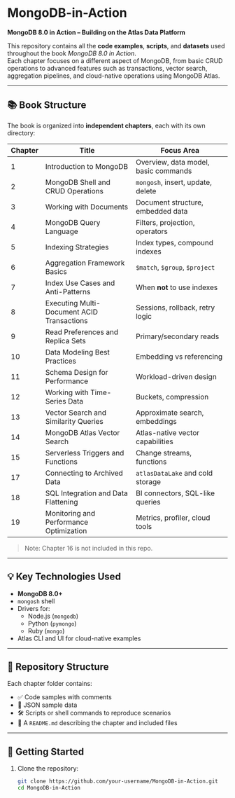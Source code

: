 # MongoDB-in-Action

**MongoDB 8.0 in Action – Building on the Atlas Data Platform**

This repository contains all the **code examples**, **scripts**, and **datasets** used throughout the book _MongoDB 8.0 in Action_.  
Each chapter focuses on a different aspect of MongoDB, from basic CRUD operations to advanced features such as transactions, vector search, aggregation pipelines, and cloud-native operations using MongoDB Atlas.

---

## 📚 Book Structure

The book is organized into **independent chapters**, each with its own directory:

| Chapter | Title                                           | Focus Area |
|---------|-------------------------------------------------|------------|
| 1       | Introduction to MongoDB                         | Overview, data model, basic commands |
| 2       | MongoDB Shell and CRUD Operations               | `mongosh`, insert, update, delete |
| 3       | Working with Documents                          | Document structure, embedded data |
| 4       | MongoDB Query Language                          | Filters, projection, operators |
| 5       | Indexing Strategies                             | Index types, compound indexes |
| 6       | Aggregation Framework Basics                    | `$match`, `$group`, `$project` |
| 7       | Index Use Cases and Anti-Patterns               | When **not** to use indexes |
| 8       | Executing Multi-Document ACID Transactions      | Sessions, rollback, retry logic |
| 9       | Read Preferences and Replica Sets               | Primary/secondary reads |
| 10      | Data Modeling Best Practices                    | Embedding vs referencing |
| 11      | Schema Design for Performance                   | Workload-driven design |
| 12      | Working with Time-Series Data                   | Buckets, compression |
| 13      | Vector Search and Similarity Queries            | Approximate search, embeddings |
| 14      | MongoDB Atlas Vector Search                     | Atlas-native vector capabilities |
| 15      | Serverless Triggers and Functions               | Change streams, functions |
| 17      | Connecting to Archived Data                     | `atlasDataLake` and cold storage |
| 18      | SQL Integration and Data Flattening             | BI connectors, SQL-like queries |
| 19      | Monitoring and Performance Optimization         | Metrics, profiler, cloud tools |

> Note: Chapter 16 is not included in this repo.

---

## 💡 Key Technologies Used

- **MongoDB 8.0+**
- `mongosh` shell
- Drivers for:
  - Node.js (`mongodb`)
  - Python (`pymongo`)
  - Ruby (`mongo`)
- Atlas CLI and UI for cloud-native examples

---

## 📁 Repository Structure

Each chapter folder contains:

- ✅ Code samples with comments
- 📄 JSON sample data
- 🛠️ Scripts or shell commands to reproduce scenarios
- 📘 A `README.md` describing the chapter and included files

---

## 🚀 Getting Started

1. Clone the repository:
   ```bash
   git clone https://github.com/your-username/MongoDB-in-Action.git
   cd MongoDB-in-Action
